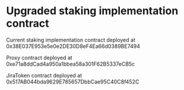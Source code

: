 # Upgraded staking implementation contract

Current staking implementation contract deployed at 0x38E037E953e5e0e2DE30D8eF4Ea66d0389BE7494

Proxy contract deployed at 0xe71a8ddCad4a950a1bbea58a301F62B5337eCB5c

JiraToken contract deployed at 0x517AB044bda9629E785657DbbCae95C40C8f452C
